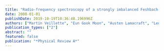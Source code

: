 ```yaml
---
title: "Radio-frequency spectroscopy of a strongly imbalanced Feshbach-resonant Fermi gas"
date: 2008-01-01
publishDate: 2019-10-19T10:36:48.196996Z
authors: ["Martin Veillette", "Eun Gook Moon", "Austen Lamacraft", "Leo Radzihovsky", "Subir Sachdev", "DE Sheehy"]
publication_types: ["2"]
abstract: ""
featured: false
publication: "*Physical Review A*"
---
```


